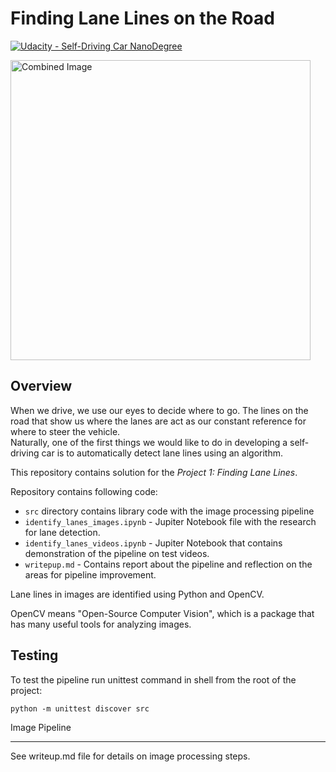 # **Finding Lane Lines on the Road** 
[![Udacity - Self-Driving Car NanoDegree](https://s3.amazonaws.com/udacity-sdc/github/shield-carnd.svg)](http://www.udacity.com/drive)

<img src="examples/laneLines_thirdPass.jpg" width="480" alt="Combined Image" />

Overview
---

When we drive, we use our eyes to decide where to go.  The lines on the road that show us where the lanes are act as our constant reference for where to steer the vehicle.  
Naturally, one of the first things we would like to do in developing a self-driving car is to automatically detect lane lines using an algorithm.

This repository contains solution for the *Project 1: Finding Lane Lines*.

Repository contains following code:

* `src` directory contains library code with the image processing pipeline
* `identify_lanes_images.ipynb` - Jupiter Notebook file with the research for lane detection.
* `identify_lanes_videos.ipynb` - Jupiter Notebook that contains demonstration of the pipeline on test videos.
* `writepup.md` - Contains report about the pipeline and reflection on the areas for pipeline improvement.
 
Lane lines in images are identified using Python and OpenCV.  

OpenCV means "Open-Source Computer Vision", which is a package that has many useful tools for analyzing images.  


Testing
---

To test the pipeline run unittest command in shell from the root of the project:

```shell script
python -m unittest discover src
```

Image Pipeline
___

See writeup.md file for details on image processing steps.
